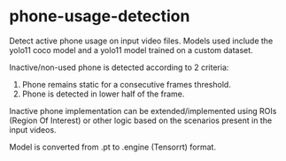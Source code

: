 # phone-usage-detection
Detect active phone usage on input video files. Models used include the yolo11 coco model and a yolo11 model trained on
a custom dataset.

Inactive/non-used phone is detected according to 2 criteria:
1) Phone remains static for a consecutive frames threshold.
2) Phone is detected in lower half of the frame.

Inactive phone implementation can be extended/implemented using ROIs (Region Of Interest) or other logic based on the scenarios present in the input videos.

Model is converted from .pt to .engine (Tensorrt) format. 